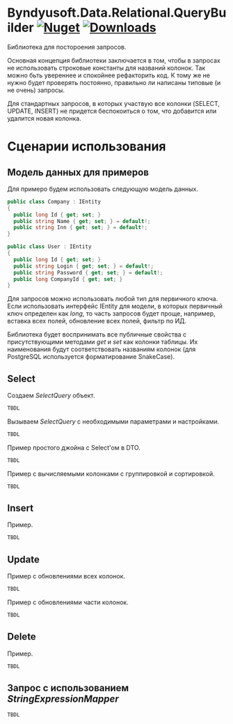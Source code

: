 # Byndyusoft.Data.Relational.QueryBuilder [![Nuget](https://img.shields.io/nuget/v/Byndyusoft.Data.Relational.QueryBuilder.svg)](https://www.nuget.org/packages/Byndyusoft.Data.Relational.QueryBuilder/) [![Downloads](https://img.shields.io/nuget/dt/Byndyusoft.Data.Relational.QueryBuilder.svg)](https://www.nuget.org/packages/Byndyusoft.Data.Relational.QueryBuilder/)

Библиотека для постороения запросов.

Основная концепция библиотеки заключается в том, чтобы в запросах не использовать строковые константы для названий колонок. Так можно бьть увереннее и спокойнее рефакторить код. К тому же не нужно будет проверять постоянно, правильно ли написаны типовые (и не очень) запросы.

Для стандартных запросов, в которых участвую все колонки (SELECT, UPDATE, INSERT) не придется беспокоиться о том, что добавится или удалится новая колонка.

# Сценарии использования

## Модель данных для примеров
Для примеро будем использовать следующую модель данных.

```csharp
public class Company : IEntity
{
  public long Id { get; set; }
  public string Name { get; set; } = default!;
  public string Inn { get; set; } = default!;
}

public class User : IEntity
{
  public long Id { get; set; }
  public string Login { get; set; } = default!;
  public string Password { get; set; } = default!;
  public long CompanyId { get; set; }
}
```

Для запросов можно использовать любой тип для первичного ключа. Если использовать интерфейс IEntity для модели, в которых первичный ключ определен как *long*, то часть запросов будет проще, например, вставка всех полей, обновление всех полей, фильтр по ИД.

Библиотека будет воспринимать все публичные свойства с присутствующими методами *get* и *set* как колонки таблицы. Их наименования будут соответствовать названиям колонок (для PostgreSQL используется форматирование SnakeCase).

## Select

Создаем *SelectQuery* объект.

```csharp
TBDL
```

Вызываем *SelectQuery* с необходимыми параметрами и настройками.

```csharp
TBDL
```

Пример простого джойна с Select'ом в DTO.

```csharp
TBDL
```

Пример с вычисляемыми колонками с группировкой и сортировкой.

```csharp
TBDL
```

## Insert

Пример.

```csharp
TBDL
```

## Update

Пример с обновлениями всех колонок.

```csharp
TBDL
```

Пример с обновлениями части колонок.

```csharp
TBDL
```

## Delete

Пример.

```csharp
TBDL
```

## Запрос с использованием *StringExpressionMapper*

```csharp
TBDL
```
